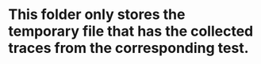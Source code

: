# This folder only stores the temporary file that has the collected traces from the corresponding test.